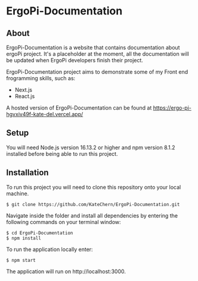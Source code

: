 # ErgoPi-Documentation


## About 

ErgoPi-Documentation is a website that contains documentation about ergoPi project. It's a placeholder at the moment, all the documentation will be updated when ErgoPi developers finish their project.

ErgoPi-Documentation project aims to demonstrate some of my Front end frogramming skills, such as:

- Next.js
- React.js

A hosted version of ErgoPi-Documentation can be found at https://ergo-pi-hgvxiv49f-kate-del.vercel.app/


## Setup

You will need Node.js version 16.13.2 or higher and npm version 8.1.2 installed before being able to run this project.

## Installation

To run this project you will need to clone this repository onto your local machine.
```
$ git clone https://github.com/KateChern/ErgoPi-Documentation.git
```

Navigate inside the folder and install all dependencies by entering the following commands on your terminal window:

```
$ cd ErgoPi-Documentation
$ npm install
```

To run the application locally enter:

```
$ npm start
```

The application will run on http://localhost:3000.
